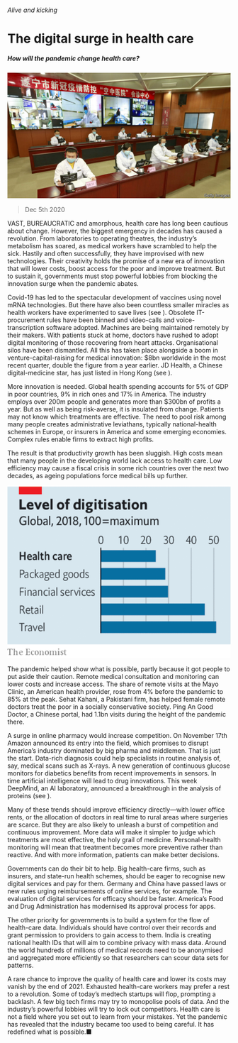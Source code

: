 ###### Alive and kicking

# The digital surge in health care 

##### How will the pandemic change health care? 

![image](images/20201205_LDP502.jpg) 

> Dec 5th 2020 


VAST, BUREAUCRATIC and amorphous, health care has long been cautious about change. However, the biggest emergency in decades has caused a revolution. From laboratories to operating theatres, the industry’s metabolism has soared, as medical workers have scrambled to help the sick. Hastily and often successfully, they have improvised with new technologies. Their creativity holds the promise of a new era of innovation that will lower costs, boost access for the poor and improve treatment. But to sustain it, governments must stop powerful lobbies from blocking the innovation surge when the pandemic abates.


Covid-19 has led to the spectacular development of vaccines using novel mRNA technologies. But there have also been countless smaller miracles as health workers have experimented to save lives (see ). Obsolete IT-procurement rules have been binned and video-calls and voice-transcription software adopted. Machines are being maintained remotely by their makers. With patients stuck at home, doctors have rushed to adopt digital monitoring of those recovering from heart attacks. Organisational silos have been dismantled. All this has taken place alongside a boom in venture-capital-raising for medical innovation: $8bn worldwide in the most recent quarter, double the figure from a year earlier. JD Health, a Chinese digital-medicine star, has just listed in Hong Kong (see ).



More innovation is needed. Global health spending accounts for 5% of GDP in poor countries, 9% in rich ones and 17% in America. The industry employs over 200m people and generates more than $300bn of profits a year. But as well as being risk-averse, it is insulated from change. Patients may not know which treatments are effective. The need to pool risk among many people creates administrative leviathans, typically national-health schemes in Europe, or insurers in America and some emerging economies. Complex rules enable firms to extract high profits.


The result is that productivity growth has been sluggish. High costs mean that many people in the developing world lack access to health care. Low efficiency may cause a fiscal crisis in some rich countries over the next two decades, as ageing populations force medical bills up further.

![image](images/20201205_LDC026.png) 



The pandemic helped show what is possible, partly because it got people to put aside their caution. Remote medical consultation and monitoring can lower costs and increase access. The share of remote visits at the Mayo Clinic, an American health provider, rose from 4% before the pandemic to 85% at the peak. Sehat Kahani, a Pakistani firm, has helped female remote doctors treat the poor in a socially conservative society. Ping An Good Doctor, a Chinese portal, had 1.1bn visits during the height of the pandemic there.


A surge in online pharmacy would increase competition. On November 17th Amazon announced its entry into the field, which promises to disrupt America’s industry dominated by big pharma and middlemen. That is just the start. Data-rich diagnosis could help specialists in routine analysis of, say, medical scans such as X-rays. A new generation of continuous glucose monitors for diabetics benefits from recent improvements in sensors. In time artificial intelligence will lead to drug innovations. This week DeepMind, an AI laboratory, announced a breakthrough in the analysis of proteins (see ).


Many of these trends should improve efficiency directly—with lower office rents, or the allocation of doctors in real time to rural areas where surgeries are scarce. But they are also likely to unleash a burst of competition and continuous improvement. More data will make it simpler to judge which treatments are most effective, the holy grail of medicine. Personal-health monitoring will mean that treatment becomes more preventive rather than reactive. And with more information, patients can make better decisions.


Governments can do their bit to help. Big health-care firms, such as insurers, and state-run health schemes, should be eager to recognise new digital services and pay for them. Germany and China have passed laws or new rules urging reimbursements of online services, for example. The evaluation of digital services for efficacy should be faster. America’s Food and Drug Administration has modernised its approval process for apps.


The other priority for governments is to build a system for the flow of health-care data. Individuals should have control over their records and grant permission to providers to gain access to them. India is creating national health IDs that will aim to combine privacy with mass data. Around the world hundreds of millions of medical records need to be anonymised and aggregated more efficiently so that researchers can scour data sets for patterns.


A rare chance to improve the quality of health care and lower its costs may vanish by the end of 2021. Exhausted health-care workers may prefer a rest to a revolution. Some of today’s medtech startups will flop, prompting a backlash. A few big tech firms may try to monopolise pools of data. And the industry’s powerful lobbies will try to lock out competitors. Health care is not a field where you set out to learn from your mistakes. Yet the pandemic has revealed that the industry became too used to being careful. It has redefined what is possible.■

